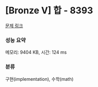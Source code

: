 # [Bronze V] 합 - 8393 

[문제 링크](https://www.acmicpc.net/problem/8393) 

### 성능 요약

메모리: 9404 KB, 시간: 124 ms

### 분류

구현(implementation), 수학(math)

